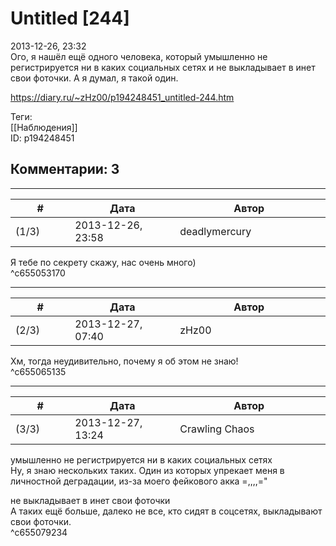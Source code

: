 Untitled [244]
==============

  
2013-12-26, 23:32  
 Ого, я нашёл ещё одного человека, который умышленно не регистрируется ни в каких социальных сетях и не выкладывает в инет свои фоточки. А я думал, я такой один.   
  
<https://diary.ru/~zHz00/p194248451_untitled-244.htm>  
  
Теги:  
[[Наблюдения]]  
ID: p194248451  


Комментарии: 3
--------------

  


---



|         #         |              Дата              |                     Автор                     |           ID           |
| --- | --- | --- | --- |
| (1/3) | 2013-12-26, 23:58 | deadlymercury | c655053170 |

  
 Я тебе по секрету скажу, нас очень много)   
 ^c655053170

---



|         #         |              Дата              |                     Автор                     |           ID           |
| --- | --- | --- | --- |
| (2/3) | 2013-12-27, 07:40 | zHz00 | c655065135 |

  
 Хм, тогда неудивительно, почему я об этом не знаю!   
 ^c655065135

---



|         #         |              Дата              |                     Автор                     |           ID           |
| --- | --- | --- | --- |
| (3/3) | 2013-12-27, 13:24 | Crawling Chaos | c655079234 |

  
  умышленно не регистрируется ни в каких социальных сетях    
 Ну, я знаю нескольких таких. Один из которых упрекает меня в личностной деградации, из-за моего фейкового акка =,,,,="   
   
  не выкладывает в инет свои фоточки    
 А таких ещё больше, далеко не все, кто сидят в соцсетях, выкладывают свои фоточки.   
 ^c655079234